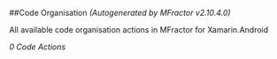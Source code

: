 ##Code Organisation
*(Autogenerated by MFractor v2.10.4.0)*

All available code organisation actions in MFractor for Xamarin.Android

*0 Code Actions*
